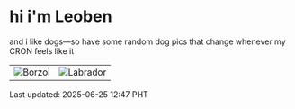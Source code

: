 # hi i'm Leoben

and i like dogs—so have some random dog pics that change whenever my CRON feels like it

|  |  |
|--------|----------|
| ![Borzoi](https://random-dog-vercel.vercel.app/api/random-borzoi?v=1750826872) | ![Labrador](https://random-dog-vercel.vercel.app/api/random-labrador?v=1750826872) |

Last updated: 2025-06-25 12:47 PHT
